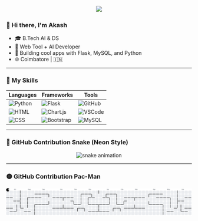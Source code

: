 <p align="center">
  <img src="https://capsule-render.vercel.app/api?type=waving&color=blue&height=160&section=header&text=Akash's%20GitHub%20Hub&fontSize=30&fontColor=ffffff"/>
</p>

### 👋 Hi there, I'm Akash  
- 🎓 B.Tech AI & DS  
- 🧠 Web Tool + AI Developer  
- 🔧 Building cool apps with Flask, MySQL, and Python  
- 🌐 Coimbatore | 🇮🇳  

---

### 🧠 My Skills

| Languages | Frameworks | Tools |
|-----------|------------|-------|
| ![Python](https://img.shields.io/badge/Python-yellow?style=for-the-badge&logo=python&logoColor=blue) | ![Flask](https://img.shields.io/badge/Flask-black?style=for-the-badge&logo=flask) | ![GitHub](https://img.shields.io/badge/GitHub-181717?style=for-the-badge&logo=github) |
| ![HTML](https://img.shields.io/badge/HTML-E34F26?style=for-the-badge&logo=html5) | ![Chart.js](https://img.shields.io/badge/Chart.js-FF6384?style=for-the-badge&logo=chartdotjs) | ![VSCode](https://img.shields.io/badge/VSCode-007ACC?style=for-the-badge&logo=visual-studio-code) |
| ![CSS](https://img.shields.io/badge/CSS-1572B6?style=for-the-badge&logo=css3) | ![Bootstrap](https://img.shields.io/badge/Bootstrap-purple?style=for-the-badge&logo=bootstrap) | ![MySQL](https://img.shields.io/badge/MySQL-005C84?style=for-the-badge&logo=mysql) |

---

### 🐍 GitHub Contribution Snake (Neon Style)

<p align="center">
  <img src="https://github.com/akash7i/akash7i/blob/output/github-contribution-grid-snake.svg" alt="snake animation"/>
</p>

---

### 🟡 GitHub Contribution Pac-Man

<p align="center">
  <picture>
    <source media="(prefers-color-scheme: dark)" srcset="https://raw.githubusercontent.com/akash7i/akash7i/output/pacman-contribution-graph-dark.svg">
    <source media="(prefers-color-scheme: light)" srcset="https://raw.githubusercontent.com/akash7i/akash7i/output/pacman-contribution-graph.svg">
    <img src="https://raw.githubusercontent.com/akash7i/akash7i/output/pacman-contribution-graph.svg" alt="pacman animation">
  </picture>
</p>
